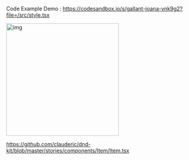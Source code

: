 Code Example Demo : https://codesandbox.io/s/gallant-joana-vnk9g2?file=/src/style.tsx

<img src="./img.jpg" alt="img" width="300"/>

https://github.com/clauderic/dnd-kit/blob/master/stories/components/Item/Item.tsx
